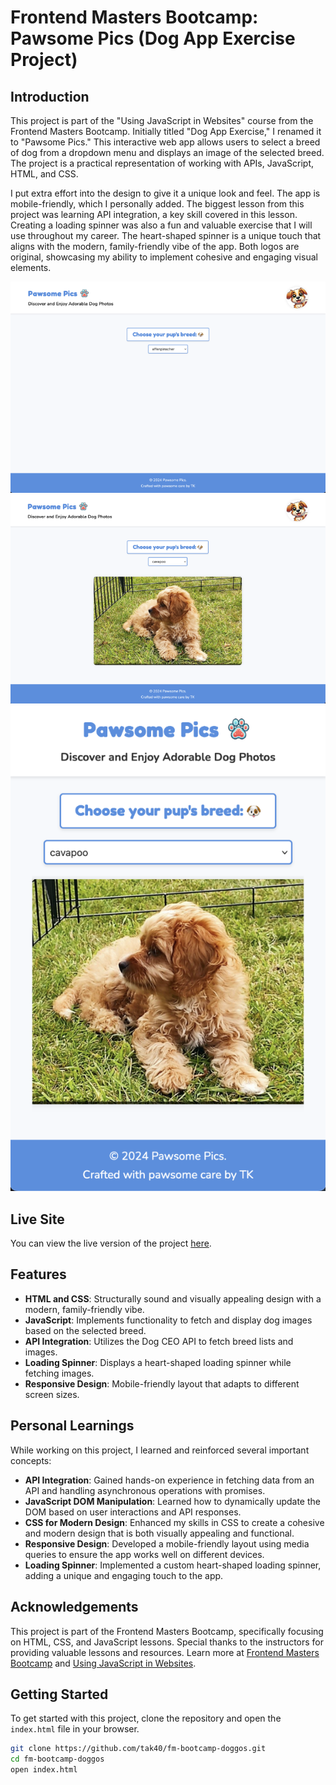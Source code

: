 # Frontend Masters Bootcamp: Pawsome Pics (Dog App Exercise Project)

## Introduction

This project is part of the "Using JavaScript in Websites" course from the Frontend Masters Bootcamp. Initially titled "Dog App Exercise," I renamed it to "Pawsome Pics." This interactive web app allows users to select a breed of dog from a dropdown menu and displays an image of the selected breed. The project is a practical representation of working with APIs, JavaScript, HTML, and CSS.

I put extra effort into the design to give it a unique look and feel. The app is mobile-friendly, which I personally added. The biggest lesson from this project was learning API integration, a key skill covered in this lesson. Creating a loading spinner was also a fun and valuable exercise that I will use throughout my career. The heart-shaped spinner is a unique touch that aligns with the modern, family-friendly vibe of the app. Both logos are original, showcasing my ability to implement cohesive and engaging visual elements.

![screenshot:desktop1](assets/desktop1.png)
![screenshot:desktop2](assets/desktop2.png)
![screenshot:mobile](assets/mobile.png)

## Live Site

You can view the live version of the project [here](https://pawsome-pics.netlify.app/).

## Features

- **HTML and CSS**: Structurally sound and visually appealing design with a modern, family-friendly vibe.
- **JavaScript**: Implements functionality to fetch and display dog images based on the selected breed.
- **API Integration**: Utilizes the Dog CEO API to fetch breed lists and images.
- **Loading Spinner**: Displays a heart-shaped loading spinner while fetching images.
- **Responsive Design**: Mobile-friendly layout that adapts to different screen sizes.

## Personal Learnings

While working on this project, I learned and reinforced several important concepts:

- **API Integration**: Gained hands-on experience in fetching data from an API and handling asynchronous operations with promises.
- **JavaScript DOM Manipulation**: Learned how to dynamically update the DOM based on user interactions and API responses.
- **CSS for Modern Design**: Enhanced my skills in CSS to create a cohesive and modern design that is both visually appealing and functional.
- **Responsive Design**: Developed a mobile-friendly layout using media queries to ensure the app works well on different devices.
- **Loading Spinner**: Implemented a custom heart-shaped loading spinner, adding a unique and engaging touch to the app.

## Acknowledgements

This project is part of the Frontend Masters Bootcamp, specifically focusing on HTML, CSS, and JavaScript lessons. Special thanks to the instructors for providing valuable lessons and resources. Learn more at [Frontend Masters Bootcamp](https://frontendmasters.com/bootcamp/) and [Using JavaScript in Websites](https://frontendmasters.com/bootcamp/javascript-in-websites/).

## Getting Started

To get started with this project, clone the repository and open the `index.html` file in your browser.

```sh
git clone https://github.com/tak40/fm-bootcamp-doggos.git
cd fm-bootcamp-doggos
open index.html
```
